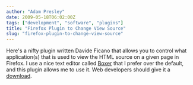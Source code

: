 ```yaml
---
author: "Adam Presley"
date: 2009-05-18T06:02:00Z
tags: ["development", "software", "plugins"]
title: "Firefox Plugin to Change View Source"
slug: "firefox-plugin-to-change-view-source"
---
```


Here's a nifty plugin written Davide Ficano that allows you to control
what application(s) that is used to view the HTML source on a given page
in Firefox. I use a nice text editor called [Boxer](http://www.boxersoftware.com/) that I prefer over
the default, and this plugin allows me to use it. Web developers should
give it a [download](https://addons.mozilla.org/en-US/firefox/addon/394).
